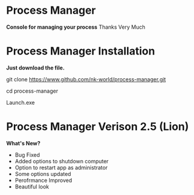 # Process Manager
**Console for managing your process**
Thanks Very Much

# Process Manager Installation

**Just download the file.**

git clone https://www.github.com/nk-world/process-manager.git

cd process-manager

Launch.exe

# Process Manager Verison 2.5 (Lion)
**What's New?**
- Bug Fixed
- Added options to shutdown computer
- Option to restart app as administrator
- Some options updated
- Perofrmance Improved
- Beautiful look
